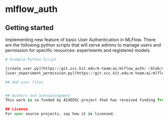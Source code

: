# mlflow_auth



## Getting started

Implementing new feature of basic User Authentication in MLFlow.
There are the following python scripts that will serve admins to manage users and permission for specific resources: experiments and registered models.

```python
# Example Python Script

[create_user.py](https://git.scc.kit.edu/m-team/ai/mlflow_auth/-/blob/main/create_user.py): * contains methods to create new users, update passwords, update standard users as admin and finally delete existing users are written
[user_experiment_permission.py](https://git.scc.kit.edu/m-team/ai/mlflow_auth/-/blob/main/user_experiment_permission.py): * methods to create new permissions to users for a given experiment, update existing experiment permission and delete them

## Add your files


## Authors and acknowledgment
This work is co-funded by AI4EOSC project that has received funding from the European Union's Horizon Europe 2022 research and innovation programme under agreement No 101058593

## License
For open source projects, say how it is licensed.
